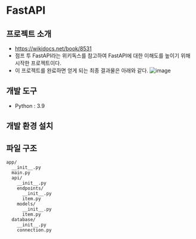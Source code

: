 # FastAPI
## 프로젝트 소개 
- https://wikidocs.net/book/8531
- 점프 투 FastAPI라는 위키독스를 참고하여 FastAPI에 대한 이해도를 높이기 위해 시작한 프로젝트이다.
- 이 프로젝트를 완료하면 얻게 되는 최종 결과물은 아래와 같다.
![image](https://user-images.githubusercontent.com/52904676/231397212-d394f834-6297-4b2f-aba6-29af4cea258a.png)


## 개발 도구 
- Python : 3.9

## 개발 환경 설치

## 파일 구조 
```
app/
  __init__.py
  main.py
  api/
    __init__.py
    endpoints/
      __init__.py
      item.py
    models/
      __init__.py
      item.py
  database/
    __init__.py
    connection.py
```
